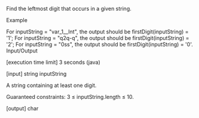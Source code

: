 Find the leftmost digit that occurs in a given string.

Example

For inputString = "var_1__Int", the output should be
firstDigit(inputString) = '1';
For inputString = "q2q-q", the output should be
firstDigit(inputString) = '2';
For inputString = "0ss", the output should be
firstDigit(inputString) = '0'.
Input/Output

[execution time limit] 3 seconds (java)

[input] string inputString

A string containing at least one digit.

Guaranteed constraints:
3 ≤ inputString.length ≤ 10.

[output] char